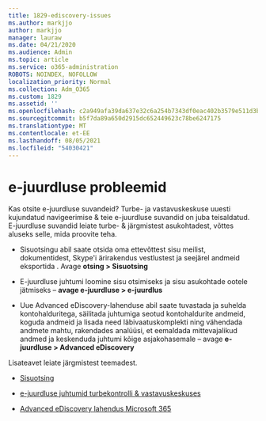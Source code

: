 ```yaml
---
title: 1829-ediscovery-issues
ms.author: markjjo
author: markjjo
manager: lauraw
ms.date: 04/21/2020
ms.audience: Admin
ms.topic: article
ms.service: o365-administration
ROBOTS: NOINDEX, NOFOLLOW
localization_priority: Normal
ms.collection: Adm_O365
ms.custom: 1829
ms.assetid: ''
ms.openlocfilehash: c2a949afa39da637e32c6a254b7343df0eac402b3579e511d3b41e13b2b00bf7
ms.sourcegitcommit: b5f7da89a650d2915dc652449623c78be6247175
ms.translationtype: MT
ms.contentlocale: et-EE
ms.lasthandoff: 08/05/2021
ms.locfileid: "54030421"
---
```

# <a name="ediscovery-issues"></a>e-juurdluse probleemid

Kas otsite e-juurdluse suvandeid? Turbe- ja vastavuskeskuse uuesti kujundatud navigeerimise & teie e-juurdluse suvandid on juba teisaldatud.  E-juurdluse suvandid leiate turbe- & järgmistest asukohtadest, võttes aluseks selle, mida proovite teha.

- Sisuotsingu abil saate otsida oma ettevõttest sisu meilist, dokumentidest, Skype'i ärirakendus vestlustest ja seejärel andmeid eksportida . Avage **otsing > Sisuotsing**

- E-juurdluse juhtumi loomine sisu otsimiseks ja sisu asukohtade ootele jätmiseks – **avage e-juurdluse > e-juurdlus**

- Uue Advanced eDiscovery-lahenduse abil saate tuvastada ja suhelda kontohalduritega, säilitada juhtumiga seotud kontohaldurite andmeid, koguda andmeid ja lisada need läbivaatuskomplekti ning vähendada andmete mahtu, rakendades analüüsi, et eemaldada mittevajalikud andmed ja keskenduda juhtumi kõige asjakohasemale – avage **e-juurdluse > Advanced eDiscovery**

Lisateavet leiate järgmistest teemadest.

- [Sisuotsing](https://docs.microsoft.com/microsoft-365/compliance/content-search)

- [e-juurdluse juhtumid turbekontrolli & vastavuskeskuses](https://docs.microsoft.com/microsoft-365/compliance/ediscovery-cases)

- [Advanced eDiscovery lahendus Microsoft 365](https://docs.microsoft.com/microsoft-365/compliance/overview-ediscovery-20)
